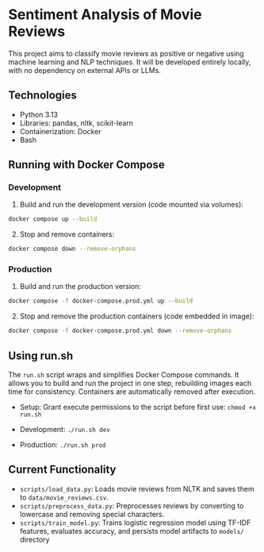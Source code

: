 # Sentiment Analysis of Movie Reviews

This project aims to classify movie reviews as positive or negative using machine learning and NLP techniques. It will be developed entirely locally, with no dependency on external APIs or LLMs.

## Technologies

- Python 3.13
- Libraries: pandas, nltk, scikit-learn
- Containerization: Docker
- Bash

## Running with Docker Compose

### Development

1. Build and run the development version (code mounted via volumes):

```bash
docker compose up --build
```
2. Stop and remove containers:

```bash
docker compose down --remove-orphans
```

### Production

1. Build and run the production version:

```bash
docker compose -f docker-compose.prod.yml up --build
```
2. Stop and remove the production containers (code embedded in image):

```bash
docker compose -f docker-compose.prod.yml down --remove-orphans
```

## Using run.sh

The `run.sh` script wraps and simplifies Docker Compose commands. It allows you to build and run the project in one step, rebuilding images each time for consistency. Containers are automatically removed after execution.

- Setup: Grant execute permissions to the script before first use: `chmod +x run.sh`

- Development: `./run.sh dev`

- Production: `./run.sh prod`

## Current Functionality

- `scripts/load_data.py`: Loads movie reviews from NLTK and saves them to `data/movie_reviews.csv`.
- `scripts/preprocess_data.py`: Preprocesses reviews by converting to lowercase and removing special characters.
- `scripts/train_model.py`: Trains logistic regression model using TF-IDF features, evaluates accuracy, and persists model artifacts to `models/` directory